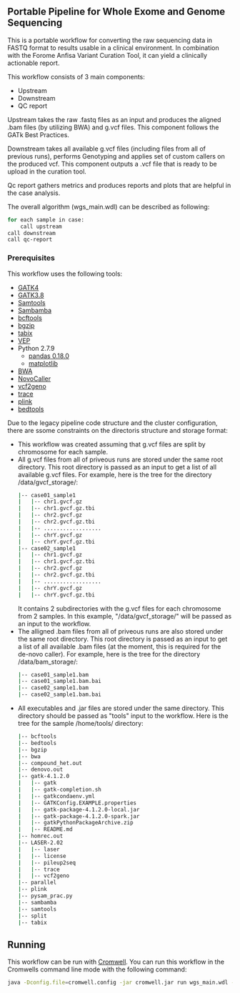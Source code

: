 <!-- ABOUT THE PROJECT -->
## Portable Pipeline for Whole Exome and Genome Sequencing

This is a portable workflow for converting the raw sequencing data in FASTQ format to results usable in a clinical environment. 
In combination with the Forome Anfisa Variant Curation Tool, it can yield a clinically actionable report.

This workflow consists of 3 main components:
  * Upstream
  * Downstream
  * QC report

Upstream takes the raw .fastq files as an input and produces the aligned .bam files (by utilizing BWA) and g.vcf files. This component follows the GATk Best Practices.

Downstream takes all available g.vcf files (including files from all of previous runs), performs Genotyping and applies set of custom callers on the produced vcf. This component outputs a .vcf file that is ready to be upload in the curation tool.

Qc report gathers metrics and produces reports and plots that are helpful in the case analysis.

The overall algorithm (wgs_main.wdl) can be described as following:
  ```sh
  for each sample in case:
      call upstream
  call downstream
  call qc-report
  ```

### Prerequisites

This workflow uses the following tools:

 * [GATK4](https://software.broadinstitute.org/gatk/)
 * [GATK3.8](https://software.broadinstitute.org/gatk/download/archive)
 * [Samtools](http://www.htslib.org/)
 * [Sambamba](http://lomereiter.github.io/sambamba/)
 * [bcftools](https://samtools.github.io/bcftools/bcftools.html)
 * [bgzip](http://www.htslib.org/doc/bgzip.html)
 * [tabix](http://www.htslib.org/doc/tabix.html)
 * [VEP](https://useast.ensembl.org/info/docs/tools/vep/index.html)
 * Python 2.7.9
   * [pandas 0.18.0](https://pandas.pydata.org/pandas-docs/version/0.18.0/)
   * [matplotlib](https://matplotlib.org/1.5.1/contents.html?fbclid=IwAR2fohH2ja4E6-jWl3_YaPxLckdv5OsWXVButxB8bhmU46nwSshnB5cMVtI)
 * [BWA](http://bio-bwa.sourceforge.net/)
 * [NovoCaller](https://github.com/bgm-cwg/novoCaller)
 * [vcf2geno](http://csg.sph.umich.edu/chaolong/LASER/index.html)
 * [trace](http://csg.sph.umich.edu/chaolong/LASER/index.html)
 * [plink](https://www.cog-genomics.org/plink2)
 * [bedtools](https://bedtools.readthedocs.io/en/latest/)
 

Due to the legacy pipeline code structure and the cluster configuration, there are ssome constraints on the directoris structure and storage format:
 * This workflow was created assuming that g.vcf files are split by chromosome for each sample.
 * All g.vcf files from all of priveous runs are stored under the same root directory. This root directory is passed as an input to get a list of all available g.vcf files. For example, here is the tree for the directory /data/gvcf_storage/:
    ```sh
    |-- case01_sample1
    |   |-- chr1.gvcf.gz
    |   |-- chr1.gvcf.gz.tbi
    |   |-- chr2.gvcf.gz
    |   |-- chr2.gvcf.gz.tbi
    |   |-- ..................
    |   |-- chrY.gvcf.gz
    |   |-- chrY.gvcf.gz.tbi
    |-- case02_sample1
    |   |-- chr1.gvcf.gz
    |   |-- chr1.gvcf.gz.tbi
    |   |-- chr2.gvcf.gz
    |   |-- chr2.gvcf.gz.tbi
    |   |-- ..................
    |   |-- chrY.gvcf.gz
    |   |-- chrY.gvcf.gz.tbi
    ```
    It contains 2 subdirectories with the g.vcf files for each chromosome from 2 samples. In this example, "/data/gvcf_storage/" will be passed as an input to the workflow.
 * The alligned .bam files from all of priveous runs are also stored under the same root directory. This root directory is passed as an input to get a list of all available .bam files (at the moment, this is required for the de-novo caller). For example, here is the tree for the directory /data/bam_storage/:
    ```sh
    |-- case01_sample1.bam
    |-- case01_sample1.bam.bai
    |-- case02_sample1.bam
    |-- case02_sample1.bam.bai
    ```
 * All executables and .jar files are stored under the same directory. This directory should be passed as "tools" input to the workflow. Here is the tree for the sample /home/tools/ directory:
    ```sh
    |-- bcftools
    |-- bedtools
    |-- bgzip
    |-- bwa
    |-- compound_het.out
    |-- denovo.out
    |-- gatk-4.1.2.0
    |   |-- gatk
    |   |-- gatk-completion.sh
    |   |-- gatkcondaenv.yml
    |   |-- GATKConfig.EXAMPLE.properties
    |   |-- gatk-package-4.1.2.0-local.jar
    |   |-- gatk-package-4.1.2.0-spark.jar
    |   |-- gatkPythonPackageArchive.zip
    |   |-- README.md
    |-- homrec.out
    |-- LASER-2.02
    |   |-- laser
    |   |-- license
    |   |-- pileup2seq
    |   |-- trace
    |   |-- vcf2geno
    |-- parallel
    |-- plink
    |-- pysam_prac.py
    |-- sambamba
    |-- samtools
    |-- split
    |-- tabix
    ```
 
## Running

This workflow can be run with [Cromwell](https://github.com/broadinstitute/cromwell). You can run this workflow in the Cromwells command line mode with the following command:

```sh
java -Dconfig.file=cromwell.config -jar cromwell.jar run wgs_main.wdl --inputs inputs.json
```
 
